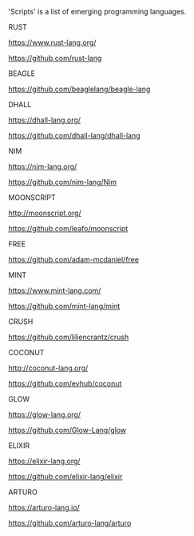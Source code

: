 'Scripts' is a list of emerging programming languages.

RUST

https://www.rust-lang.org/

https://github.com/rust-lang

BEAGLE

https://github.com/beaglelang/beagle-lang

DHALL

https://dhall-lang.org/

https://github.com/dhall-lang/dhall-lang

NIM

https://nim-lang.org/

https://github.com/nim-lang/Nim

MOONSCRIPT

http://moonscript.org/

https://github.com/leafo/moonscript

FREE

https://github.com/adam-mcdaniel/free

MINT

https://www.mint-lang.com/

https://github.com/mint-lang/mint

CRUSH

https://github.com/liljencrantz/crush

COCONUT

http://coconut-lang.org/

https://github.com/evhub/coconut

GLOW

https://glow-lang.org/

https://github.com/Glow-Lang/glow

ELIXIR

https://elixir-lang.org/

https://github.com/elixir-lang/elixir

ARTURO

https://arturo-lang.io/

https://github.com/arturo-lang/arturo

